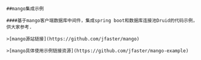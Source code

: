     ##mango集成示例
    
    ####基于mango客户端数据库中间件，集成spring boot和数据库连接池Druid的代码示例，供大家参考.
    
    >[mango源站链接](https://github.com/jfaster/mango)
    
    >[mango具体使用示例链接资源](https://github.com/jfaster/mango-example)